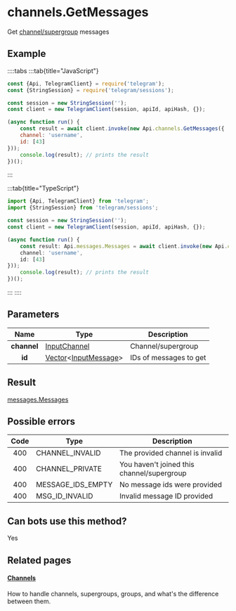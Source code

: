 # channels.GetMessages

Get [channel/supergroup](https://core.telegram.org/api/channel) messages



## Example

::::tabs
:::tab{title="JavaScript"}
```js
const {Api, TelegramClient} = require('telegram');
const {StringSession} = require('telegram/sessions');

const session = new StringSession('');
const client = new TelegramClient(session, apiId, apiHash, {});

(async function run() {
    const result = await client.invoke(new Api.channels.GetMessages({
    channel: 'username',
    id: [43]
}));
    console.log(result); // prints the result
})();
```
:::

:::tab{title="TypeScript"}
```ts
import {Api, TelegramClient} from 'telegram';
import {StringSession} from 'telegram/sessions';

const session = new StringSession('');
const client = new TelegramClient(session, apiId, apiHash, {});

(async function run() {
    const result: Api.messages.Messages = await client.invoke(new Api.channels.GetMessages({
    channel: 'username',
    id: [43]
}));
    console.log(result); // prints the result
})();
```
:::
::::



## Parameters

| Name | Type | Description |
| :--: | ---- | ----------- |
| **channel** | [InputChannel](https://core.telegram.org/type/InputChannel) | Channel/supergroup 
| **id** | [Vector](https://core.telegram.org/type/Vector%20t)<[InputMessage](https://core.telegram.org/type/InputMessage)> | IDs of messages to get 


## Result

[messages.Messages](https://core.telegram.org/type/messages.Messages)



## Possible errors

| Code | Type | Description |
| :--: | ---- | ----------- |
| 400 | CHANNEL\_INVALID | The provided channel is invalid 
| 400 | CHANNEL\_PRIVATE | You haven't joined this channel/supergroup 
| 400 | MESSAGE\_IDS\_EMPTY | No message ids were provided 
| 400 | MSG\_ID\_INVALID | Invalid message ID provided 


## Can bots use this method?

Yes

## Related pages

#### [Channels](https://core.telegram.org/api/channel)

How to handle channels, supergroups, groups, and what's the difference between them.




